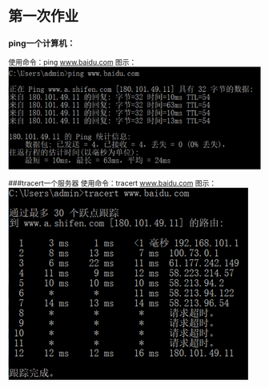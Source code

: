 # 第一次作业
### ping一个计算机：
使用命令：ping www.baidu.com
图示：
![ping](https://github.com/2017302580038/network/blob/master/picture/ping.png)

###tracert一个服务器
使用命令：tracert www.baidu.com
图示：
![tracert](https://github.com/2017302580038/network/blob/master/picture/tracert.png)
